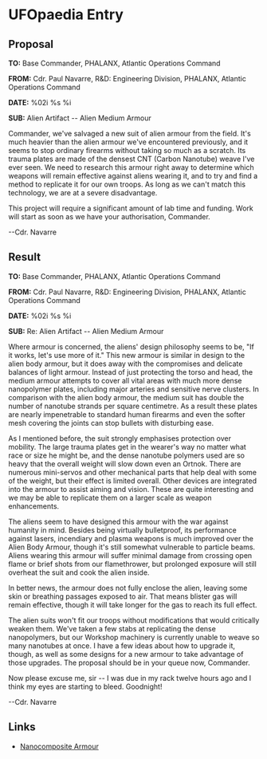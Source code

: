 # UFOpaedia Entry

## Proposal

**TO:** Base Commander, PHALANX, Atlantic Operations Command

**FROM:** Cdr. Paul Navarre, R&D: Engineering Division, PHALANX,
Atlantic Operations Command

**DATE:** %02i %s %i

**SUB:** Alien Artifact -- Alien Medium Armour

Commander, we've salvaged a new suit of alien armour from the field.
It's much heavier than the alien armour we've encountered previously,
and it seems to stop ordinary firearms without taking so much as a
scratch. Its trauma plates are made of the densest CNT (Carbon Nanotube)
weave I've ever seen. We need to research this armour right away to
determine which weapons will remain effective against aliens wearing it,
and to try and find a method to replicate it for our own troops. As long
as we can't match this technology, we are at a severe disadvantage.

This project will require a significant amount of lab time and funding.
Work will start as soon as we have your authorisation, Commander.

--Cdr. Navarre

## Result

**TO:** Base Commander, PHALANX, Atlantic Operations Command

**FROM:** Cdr. Paul Navarre, R&D: Engineering Division, PHALANX,
Atlantic Operations Command

**DATE:** %02i %s %i

**SUB:** Re: Alien Artifact -- Alien Medium Armour

Where armour is concerned, the aliens' design philosophy seems to be,
"If it works, let's use more of it." This new armour is similar in
design to the alien body armour, but it does away with the compromises
and delicate balances of light armour. Instead of just protecting the
torso and head, the medium armour attempts to cover all vital areas with
much more dense nanopolymer plates, including major arteries and
sensitive nerve clusters. In comparison with the alien body armour, the
medium suit has double the number of nanotube strands per square
centimetre. As a result these plates are nearly impenetrable to standard
human firearms and even the softer mesh covering the joints can stop
bullets with disturbing ease.

As I mentioned before, the suit strongly emphasises protection over
mobility. The large trauma plates get in the wearer's way no matter what
race or size he might be, and the dense nanotube polymers used are so
heavy that the overall weight will slow down even an Ortnok. There are
numerous mini-servos and other mechanical parts that help deal with some
of the weight, but their effect is limited overall. Other devices are
integrated into the armour to assist aiming and vision. These are quite
interesting and we may be able to replicate them on a larger scale as
weapon enhancements.

The aliens seem to have designed this armour with the war against
humanity in mind. Besides being virtually bulletproof, its performance
against lasers, incendiary and plasma weapons is much improved over the
Alien Body Armour, though it's still somewhat vulnerable to particle
beams. Aliens wearing this armour will suffer minimal damage from
crossing open flame or brief shots from our flamethrower, but prolonged
exposure will still overheat the suit and cook the alien inside.

In better news, the armour does not fully enclose the alien, leaving
some skin or breathing passages exposed to air. That means blister gas
will remain effective, though it will take longer for the gas to reach
its full effect.

The alien suits won't fit our troops without modifications that would
critically weaken them. We've taken a few stabs at replicating the dense
nanopolymers, but our Workshop machinery is currently unable to weave so
many nanotubes at once. I have a few ideas about how to upgrade it,
though, as well as some designs for a new armour to take advantage of
those upgrades. The proposal should be in your queue now, Commander.

Now please excuse me, sir -- I was due in my rack twelve hours ago and I
think my eyes are starting to bleed. Goodnight!

--Cdr. Navarre

## Links

- [Nanocomposite
  Armour](Equipment/Armour/Nanocomposite_Armour "wikilink")